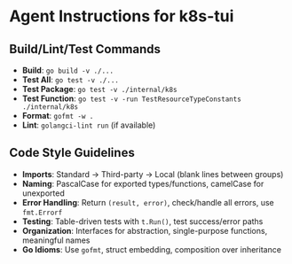 # Agent Instructions for k8s-tui

## Build/Lint/Test Commands
- **Build**: `go build -v ./...`
- **Test All**: `go test -v ./...`
- **Test Package**: `go test -v ./internal/k8s`
- **Test Function**: `go test -v -run TestResourceTypeConstants ./internal/k8s`
- **Format**: `gofmt -w .`
- **Lint**: `golangci-lint run` (if available)

## Code Style Guidelines
- **Imports**: Standard → Third-party → Local (blank lines between groups)
- **Naming**: PascalCase for exported types/functions, camelCase for unexported
- **Error Handling**: Return `(result, error)`, check/handle all errors, use `fmt.Errorf`
- **Testing**: Table-driven tests with `t.Run()`, test success/error paths
- **Organization**: Interfaces for abstraction, single-purpose functions, meaningful names
- **Go Idioms**: Use `gofmt`, struct embedding, composition over inheritance